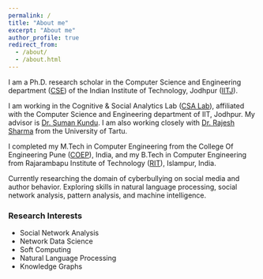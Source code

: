 ```yaml
---
permalink: /
title: "About me"
excerpt: "About me"
author_profile: true
redirect_from: 
  - /about/
  - /about.html
---
```

I am a Ph.D. research scholar in the Computer Science and Engineering department ([CSE](https://cse.iitj.ac.in/)) of the Indian Institute of Technology, Jodhpur ([IITJ](https://www.iitj.ac.in/)).

I am working in the Cognitive & Social Analytics Lab (<a href="https://www.csa-iitj.group/" target="_blank">CSA Lab</a>), affiliated with the Computer Science and Engineering department of IIT, Jodhpur. My advisor is <a href="http://home.iitj.ac.in/~suman/" target="_blank">Dr. Suman Kundu</a>. I am also working closely with <a href="https://rajeshsharma.cs.ut.ee/" target="_blank">Dr. Rajesh Sharma</a> from the University of Tartu.

I completed my M.Tech in Computer Engineering from the College Of Engineering Pune (<a href="http://www.coep.org.in/" target="_blank">COEP</a>), India, and my B.Tech in Computer Engineering from Rajarambapu Institute of Technology (<a href="https://www.ritindia.edu/" target="_blank">RIT</a>), Islampur, India.  

Currently researching the domain of cyberbullying on social media and author behavior. Exploring skills in natural language processing, social network analysis, pattern analysis, and machine intelligence.

### Research Interests
  * Social Network Analysis
  * Network Data Science
  * Soft Computing
  * Natural Language Processing
  * Knowledge Graphs    
